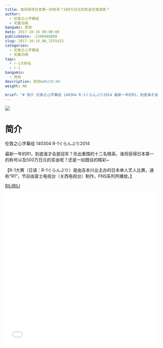 ```yaml
---
title: 谁将获得日本第一的称号？500万日元的奖金花落谁家？
author: 
  - 伦敦之心字幕组
  - 天翼羽魂
bangumi: 其他
date: 2017-10-16 00:00:00
publishdate: -2208988800
slug: 2017-10-16_NA_1555423
categories: 
  - 伦敦之心字幕组
  - 天翼羽魂
tags: 
  - r-1大排名
  - r-1
bangumis: 
  - 其他
description: 其他&#8226;NA
weight: NA

brief: "# 简介 伦敦之心字幕组 140304 R-1ぐらんぷり2014 最新一年的R1，到底谁才会是冠军？杀出重围的十二名精英，谁将获得日本第一的称号以及500万日元的奖金呢？还是一如既往的精彩~ 【R-1大赛（日语：R-1ぐらんぷり）是由吉本兴业主办的日本单人艺人比赛，通称“R1”，节目由富士电视台（关西电视台）制作，FNS系列所播放。】"
---
```


![](https://i.imgur.com/mQtci6U.jpg)

# 简介  
伦敦之心字幕组 140304 R-1ぐらんぷり2014


最新一年的R1，到底谁才会是冠军？杀出重围的十二名精英，谁将获得日本第一的称号以及500万日元的奖金呢？还是一如既往的精彩~


【R-1大赛（日语：R-1ぐらんぷり）是由吉本兴业主办的日本单人艺人比赛，通称“R1”，节目由富士电视台（关西电视台）制作，FNS系列所播放。】

  [BILIBILI](https://www.bilibili.com/video/av1555423/)


<div class="vcontainer">  <iframe class='video' src="//www.bilibili.com/blackboard/player.html?aid=1555423" width="100%" height="500" frameborder="0" allowfullscreen="allowfullscreen"></iframe></div>
